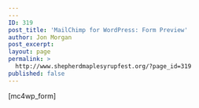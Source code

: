 ```yaml
---
---
ID: 319
post_title: 'MailChimp for WordPress: Form Preview'
author: Jon Morgan
post_excerpt:
layout: page
permalink: >
  http://www.shepherdmaplesyrupfest.org/?page_id=319
published: false
---
```

[mc4wp_form]